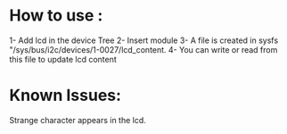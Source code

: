 # How to use :
1- Add lcd in the device Tree
2- Insert module
3- A file is created in sysfs "/sys/bus/i2c/devices/1-0027/lcd_content.
4- You can write or read from this file to update lcd content 

# Known Issues:
Strange character appears in the lcd.
